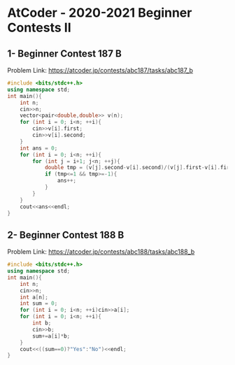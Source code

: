 # AtCoder - 2020-2021 Beginner Contests II
## 1- Beginner Contest 187 B
Problem Link:
https://atcoder.jp/contests/abc187/tasks/abc187_b
```cpp
#include <bits/stdc++.h>
using namespace std;
int main(){
    int n;
    cin>>n;
    vector<pair<double,double>> v(n);
    for (int i = 0; i<n; ++i){
        cin>>v[i].first;
        cin>>v[i].second;
    }
    int ans = 0;
    for (int i = 0; i<n; ++i){
        for (int j = i+1; j<n; ++j){
            double tmp = (v[j].second-v[i].second)/(v[j].first-v[i].first);
            if (tmp<=1 && tmp>=-1){
                ans++;
            }
        }
    }
    cout<<ans<<endl;
}
```
## 2- Beginner Contest 188 B
Problem Link:
https://atcoder.jp/contests/abc188/tasks/abc188_b
```cpp
#include <bits/stdc++.h>
using namespace std;
int main(){
    int n;
    cin>>n;
    int a[n];
    int sum = 0;
    for (int i = 0; i<n; ++i)cin>>a[i];
    for (int i = 0; i<n; ++i){
        int b;
        cin>>b;
        sum+=a[i]*b;
    }
    cout<<((sum==0)?"Yes":"No")<<endl;
}
```
